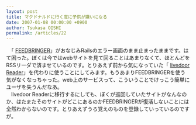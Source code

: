 ```yaml
---
layout: post
title: マクドナルドに行く度に子供が嫌いになる
date: 2007-01-08 00:00:00 +0900
author: Tsukasa OISHI
permalink: /articles/22
---
```



　「 [FEEDBRINGER](http://feedbringer.net/feed)」がおなじみRailsのエラー画面のまま止まったままです。はて困った。ぼくは今ではwebサイトを見て回ることはあまりなくて、ほとんどをRSSリーダで済ませているのです。とりあえず前から気になっていた「 [livedoor Reader](http://reader.livedoor.com/reader/)」を代わりに使うことにしてみます。もうあまりFEEDBRINGERを使う気がなくなっちゃった。web上のサービスって、こういうことでけっこう簡単にユーザを失うんだなあ。  
　livedoor Readerに移行するにしても、ぼくが巡回していたサイトがなんなのか、はたまたそのサイトがどこにあるのかFEEDBRINGERが復活しないことには全然わからないのです。とりあえずうろ覚えのものを登録していっているのですが。  

